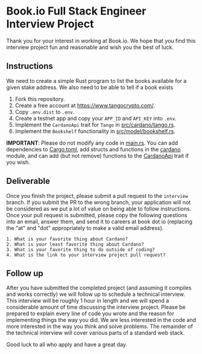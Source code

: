 # Book.io Full Stack Engineer Interview Project

Thank you for your interest in working at Book.io. We hope that you find this interview project fun and reasonable and wish you the best of luck.

## Instructions

We need to create a simple Rust program to list the books available for a given stake address. We also need to be able to tell if a book exists

1. Fork this repository.
1. Create a free account at https://www.tangocrypto.com/.
1. Copy `.env.dist` to `.env`.
1. Create a testnet app and copy your `APP_ID` and `API_KEY` into `.env`.
1. Implement the `CardanoApi` trait for `Tango` in [src/cardano/tango.rs](src/cardano/tango.rs).
1. Implement the `Bookshelf` functionality in [src/model/bookshelf.rs](src/model/bookshelf.rs).

**IMPORTANT**: Please do not modify any code in [main.rs](src/main.rs). You can add dependencies to [Cargo.toml](Cargo.toml), add structs and functions in the [cardano](src/cardano) module, and can add (but not remove) functions to the [CardanoApi](src/cardano/api.rs) trait if you wish.

## Deliverable

Once you finish the project, please submit a pull request to the `interview` branch. If you submit the PR to the wrong branch, your application will not be considered as we put a lot of value on being able to follow instructions. Once your pull request is submitted, please copy the following questions into an email, answer them, and send it to careers at book dot io (replacing the "at" and "dot" appropriately to make a valid email address).

```
1. What is your favorite thing about Cardano?
2. What is your least favorite thing about Cardano?
3. What is your favorite thing to do outside of coding?
4. What is the link to your interview project pull request?
```

## Follow up

After you have submitted the completed project (and assuming it compiles and works correctly) we will follow up to schedule a technical interview. This interview will be roughly 1 hour in length and we will spend a considerable amount of time discussing the interview project. Please be prepared to explain every line of code you wrote and the reason for implementing things the way you did. We are less interested in the code and more interested in the way you think and solve problems. The remainder of the technical interview will cover various parts of a standard web stack.


Good luck to all who apply and have a great day.